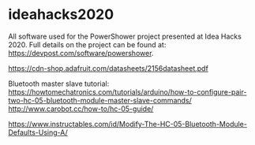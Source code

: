 # ideahacks2020
All software used for the PowerShower project presented at Idea Hacks 2020.
Full details on the project can be found at: https://devpost.com/software/powershower.

https://cdn-shop.adafruit.com/datasheets/2156datasheet.pdf

Bluetooth master slave tutorial: https://howtomechatronics.com/tutorials/arduino/how-to-configure-pair-two-hc-05-bluetooth-module-master-slave-commands/
http://www.carobot.cc/how-to/hc-05-guide/

https://www.instructables.com/id/Modify-The-HC-05-Bluetooth-Module-Defaults-Using-A/
